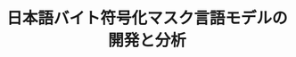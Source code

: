 ---
title: 日本語バイト符号化マスク言語モデルの開発と分析
layout: post
has_content: false
venue: "Proceedings of the Thirty-first Annual Meeting of the Association for Natural Language Processing (NLP 2025)"
authors:
  - "工藤慧音"
  - "鴨田豪"
  - "塩野大輝"
  - "鈴木潤"
year: 2025
month: 3
rank: 0
links:
  - name: "Conference"
    url: "https://www.anlp.jp/nlp2025/"
    type: "normal"
  - name: "Paper"
    url: "https://www.anlp.jp/proceedings/annual_meeting/2025/pdf_dir/Q8-5.pdf"
    type: "normal"
---